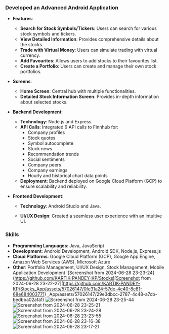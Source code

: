 ### Developed an Advanced Android Application

- **Features**:
  - **Search for Stock Symbols/Tickers**: Users can search for various stock symbols and tickers.
  - **View Detailed Information**: Provides comprehensive details about the stocks.
  - **Trade with Virtual Money**: Users can simulate trading with virtual currency.
  - **Add Favourites**: Allows users to add stocks to their favourites list.
  - **Create a Portfolio**: Users can create and manage their own stock portfolios.

- **Screens**:
  - **Home Screen**: Central hub with multiple functionalities.
  - **Detailed Stock Information Screen**: Provides in-depth information about selected stocks.

- **Backend Development**:
  - **Technology**: Node.js and Express.
  - **API Calls**: Integrated 9 API calls to Finnhub for:
    - Company profiles
    - Stock quotes
    - Symbol autocomplete
    - Stock news
    - Recommendation trends
    - Social sentiments
    - Company peers
    - Company earnings
    - Hourly and historical chart data points
  - **Deployment**: Backend deployed on Google Cloud Platform (GCP) to ensure scalability and reliability.

- **Frontend Development**:
  - **Technology**: Android Studio and Java.

  - **UI/UX Design**: Created a seamless user experience with an intuitive UI.

### Skills
- **Programming Languages**: Java, JavaScript
- **Development**: Android Development, Android SDK, Node.js, Express.js
- **Cloud Platforms**: Google Cloud Platform (GCP), Google App Engine, Amazon Web Services (AWS), Microsoft Azure
- **Other**: Portfolio Management, UI/UX Design, Stock Management, Mobile Application Development
![Screenshot from 2024-06-28 23-23-24](https://github.com/KARTIK-PANDEY-KP/Stocks![Screenshot from 2024-06-28 23-22-27](https://github.com/KARTIK-PANDEY-KP/Stocks_App/assets/57026147/0fe31a24-57de-4c40-8c81-68e684003771)
_App/assets/57026147/29e3dbcc-2787-4c48-a7cb-bedbba02afa1)
![Screenshot from 2024-06-28 23-25-44](https://github.com/KARTIK-PANDEY-KP/Stocks_App/assets/57026147/f22e3123-07a8-4a96-ae4b-cddb687a9556)
![Screenshot from 2024-06-28 23-25-21](https://github.com/KARTIK-PANDEY-KP/Stocks_App/assets/57026147/cf8dd721-eed2-44fd-afae-3349a18faa4f)
![Screenshot from 2024-06-28 23-24-28](https://github.com/KARTIK-PANDEY-KP/Stocks_App/assets/57026147/fecc94e7-cf19-4178-80aa-8185ac4c338b)
![Screenshot from 2024-06-28 23-23-55](https://github.com/KARTIK-PANDEY-KP/Stocks_App/assets/57026147/ad184273-64f3-4d00-bfc5-81580a37892b)
![Screenshot from 2024-06-28 23-16-38](https://github.com/KARTIK-PANDEY-KP/Stocks_App/assets/57026147/ee121d2f-841d-447e-a1de-d7b7d007df8b)
![Screenshot from 2024-06-28 23-17-21](https://github.com/KARTIK-PANDEY-KP/Stocks_App/assets/57026147/32feccf8-a1fe-4ee4-b18e-a29ea11f5f62)
